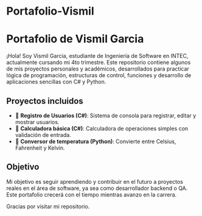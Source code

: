 # Portafolio-Vismil

# Portafolio de Vismil Garcia 

¡Hola! Soy Vismil Garcia, estudiante de Ingeniería de Software en INTEC, actualmente cursando mi 4to trimestre. Este repositorio contiene algunos de mis proyectos personales y académicos, desarrollados para practicar lógica de programación, estructuras de control, funciones y desarrollo de aplicaciones sencillas con C# y Python.

##  Proyectos incluidos

- 🧾 **Registro de Usuarios (C#)**: Sistema de consola para registrar, editar y mostrar usuarios.
- 🧮 **Calculadora básica (C#)**: Calculadora de operaciones simples con validación de entrada.
- 🔁 **Conversor de temperatura (Python)**: Convierte entre Celsius, Fahrenheit y Kelvin.

##  Objetivo

Mi objetivo es seguir aprendiendo y contribuir en el futuro a proyectos reales en el área de software, ya sea como desarrollador backend o QA. Este portafolio crecerá con el tiempo mientras avanzo en la carrera.

Gracias por visitar mi repositorio. 
